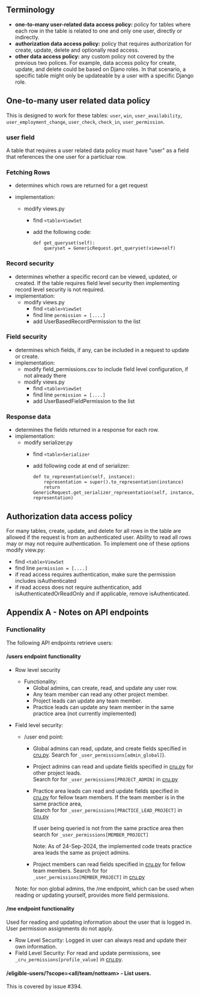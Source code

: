 ## Terminology

- **one-to-many user-related data access policy:** policy for tables where each row in the table is related to one and only one user, directly or indirectly.
- **authorization data access policy:** policy that requires authorization for create, update, delete and optionally read access.
- **other data access policy:** any custom policy not covered by the previous two polices. For example, data access policy for create, update, and delete could be based on Djano roles. In that scenario, a specific table might only be updateable by a user with a specific Django role.

## One-to-many user related data policy

This is designed to work for these tables: `user`, `win`, `user_availability`, `user_employment_change`, `user_check`, `check_in`, `user_permission`.

### user field

A table that requires a user related data policy must have "user" as a field that references the one user for a particluar row.

### Fetching Rows

- determines which rows are returned for a get request

- implementation:

    - modify views.py
        - find `<table>ViewSet`

        - add the following code:

            ```
            def get_queryset(self):
                queryset = GenericRequest.get_queryset(view=self)
            ```

### Record security

- determines whether a specific record can be viewed, updated, or created. If the table requires field level security then implementing record level security is not required.
- implementation:
    - modify views.py
        - find `<table>ViewSet`
        - find line `permission = [....]`
        - add UserBasedRecordPermission to the list

### Field security

- determines which fields, if any, can be included in a request to update or create.
- implementation:
    - modify field_permissions.csv to include field level configuration, if not already there
    - modify views.py
        - find `<table>ViewSet`
        - find line `permission = [....]`
        - add UserBasedFieldPermission to the list

### Response data

- determines the fields returned in a response for each row.
- implementation:
    - modify serializer.py
        - find `<table>Serializer`

        - add following code at end of serializer:

            ```
            def to_representation(self, instance):
                representation = super().to_representation(instance)
                return GenericRequest.get_serializer_representation(self, instance, representation)
            ```

## Authorization data access policy

For many tables, create, update, and delete for all rows in the table are allowed if the request is from an authenticated user. Ability to read all rows may or may not require authentication. To implement one of these
options modify view.py:

- find `<table>ViewSet`
- find line `permission = [....]`
- if read access requires authentication, make sure the permission includes isAuthenticated
- if read access does not require authentication, add isAuthenticatedOrReadOnly and if applicable, remove isAuthenticated.

## Appendix A - Notes on API endpoints

### Functionality

The following API endpoints retrieve users:

#### /users endpoint functionality

- Row level security

    - Functionality:
        - Global admins, can create, read, and update any user row.
        - Any team member can read any other project member.
        - Project leads can update any team member.
        - Practice leads can update any team member in the same practice area (not currently implemented)

- Field level security:

    - /user end point:
        - Global admins can read, update, and create fields specified in
            [cru.py](../../app/core/cru.py). Search for
            `_user_permissions[admin_global]`).

        - Project admins can read and update fields specified in
            [cru.py](../../app/core/cru.py) for other project leads.\
            Search for for `_user_permissions[PROJECT_ADMIN]` in [cru.py](../../app/core/cru.py)

        - Practice area leads can read and update fields specified in
            [cru.py](../../app/core/cru.py) for fellow team members. If
            the team member is in the same practice area,\
            Search for for `_user_permissions[PRACTICE_LEAD_PROJECT]` in [cru.py](../../app/core/cru.py)

            If user being queried is not from the same practice area then search for `_user_permissions[MEMBER_PROJECT]`

            Note: As of 24-Sep-2024, the implemented code treats practice area leads the same as project
            admins.

        - Project members can read fields specified in
            [cru.py](../../app/core/cru.py) for fellow team members.
            Search for for `_user_permissions[MEMBER_PROJECT]` in [cru.py](../../app/core/cru.py)

    Note: for non global admins, the /me endpoint, which can be used when reading or
    updating yourself, provides more field permissions.

#### /me endpoint functionality

Used for reading and updating information about the user that is logged in. User permission assignments do not apply.

- Row Level Security: Logged in user can always read and update their own information.
- Field Level Security: For read and update permissions, see `_cru_permissions[profile_value]` in [cru.py](../../app/core/cru.py).

#### /eligible-users/<project id>?scope=\<all/team/notteam> - List users.

This is covered by issue #394.

